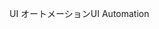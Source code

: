 <span data-ttu-id="f4c47-101">UI オートメーション</span><span class="sxs-lookup"><span data-stu-id="f4c47-101">UI Automation</span></span>